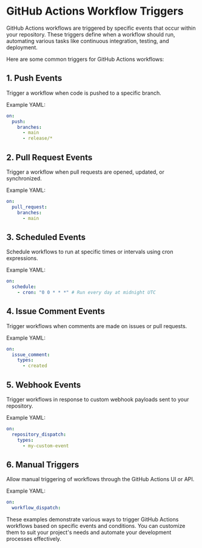 # GitHub Actions Workflow Triggers

GitHub Actions workflows are triggered by specific events that occur within your repository. These triggers define when a workflow should run, automating various tasks like continuous integration, testing, and deployment.

Here are some common triggers for GitHub Actions workflows:

## 1. Push Events

Trigger a workflow when code is pushed to a specific branch.

Example YAML:

```yaml
on:
  push:
    branches:
      - main
      - release/*
```

## 2. Pull Request Events

Trigger a workflow when pull requests are opened, updated, or synchronized.

Example YAML:

```yaml
on:
  pull_request:
    branches:
      - main
```

## 3. Scheduled Events

Schedule workflows to run at specific times or intervals using cron expressions.

Example YAML:

```yaml
on:
  schedule:
    - cron: "0 0 * * *" # Run every day at midnight UTC
```

## 4. Issue Comment Events

Trigger workflows when comments are made on issues or pull requests.

Example YAML:

```yaml
on:
  issue_comment:
    types:
      - created
```

## 5. Webhook Events

Trigger workflows in response to custom webhook payloads sent to your repository.

Example YAML:

```yaml
on:
  repository_dispatch:
    types:
      - my-custom-event
```

## 6. Manual Triggers

Allow manual triggering of workflows through the GitHub Actions UI or API.

Example YAML:

```yaml
on:
  workflow_dispatch:
```

These examples demonstrate various ways to trigger GitHub Actions workflows based on specific events and conditions. You can customize them to suit your project's needs and automate your development processes effectively.
